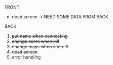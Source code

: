 FRONT:
- dead screen -> NEED SOME DATA FROM BACK

BACK: 
1. ~~put name when connecting~~ 
2. ~~change score when kill~~
3. ~~change maps when score 3~~
4. ~~dead screen~~
5. error handling
